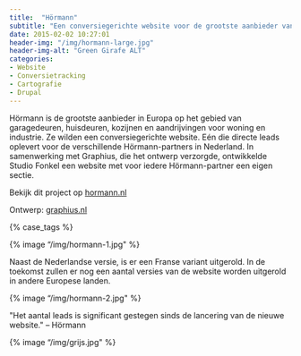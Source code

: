 ```yaml
---
title:  "Hörmann"
subtitle: "Een conversiegerichte website voor de grootste aanbieder van Europa op het gebied van garage- en huisdeuren"
date: 2015-02-02 10:27:01
header-img: "/img/hormann-large.jpg"
header-img-alt: "Green Girafe ALT"
categories: 
- Website
- Conversietracking
- Cartografie
- Drupal
---
```


Hörmann is de grootste aanbieder in Europa op het gebied van garagedeuren, huisdeuren, kozijnen en aandrijvingen voor woning en industrie. Ze wilden een conversiegerichte website. Eén die directe leads oplevert voor de verschillende Hörmann-partners in Nederland. In samenwerking met Graphius, die het ontwerp verzorgde, ontwikkelde Studio Fonkel een website met voor iedere Hörmann-partner een eigen sectie.

Bekijk dit project op <a href="http://hormann.nl/" target="_blank">hormann.nl</a>

Ontwerp: <a href="http://graphius.nl/" target="_blank">graphius.nl</a>

{% case_tags %}

{% image “/img/hormann-1.jpg" %}

Naast de Nederlandse versie, is er een Franse variant uitgerold. In de toekomst zullen er nog een aantal versies van de website worden uitgerold in andere Europese landen.

{% image “/img/hormann-2.jpg" %}

"Het aantal leads is significant gestegen sinds de lancering van de nieuwe website." – Hörmann

{% image “/img/grijs.jpg" %}
